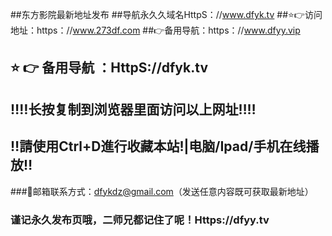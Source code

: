 ##东方影院最新地址发布
##导航永久久域名HttpS：//www.dfyk.tv
##⭐️👉访问地址：https：//www.273df.com
##👉备用导航：https：//www.dfyy.vip
## ⭐️ 👉 备用导航 ：HttpS://dfyk.tv
## ‼️‼️长按复制到浏览器里面访问以上网址‼️‼️ 
## ‼️請使用Ctrl+D進行收藏本站!|电脑/Ipad/手机在线播放‼️  
###📧邮箱联系方式：dfykdz@gmail.com（发送任意内容既可获取最新地址）
### 谨记永久发布页哦，二师兄都记住了呢！Https://dfyy.tv
